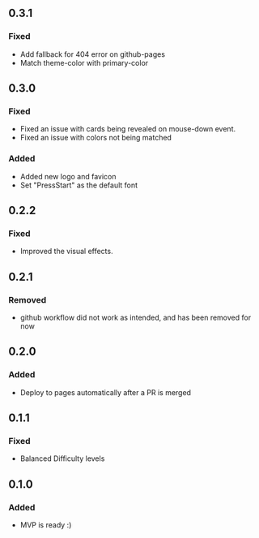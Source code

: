 ## 0.3.1

### Fixed

- Add fallback for 404 error on github-pages
- Match theme-color with primary-color


## 0.3.0

### Fixed

- Fixed an issue with cards being revealed on mouse-down event.
- Fixed an issue with colors not being matched

### Added

- Added new logo and favicon
- Set "PressStart" as the default font

## 0.2.2

### Fixed

- Improved the visual effects.

## 0.2.1

### Removed

- github workflow did not work as intended, and has been removed for now

## 0.2.0

### Added

- Deploy to pages automatically after a PR is merged

## 0.1.1

### Fixed

- Balanced Difficulty levels

## 0.1.0

### Added

- MVP is ready :)
